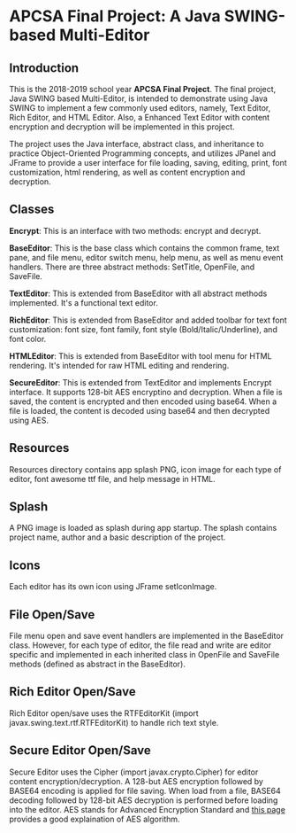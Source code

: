 # APCSA Final Project: A Java SWING-based Multi-Editor 

## Introduction

This is the 2018-2019 school year **APCSA Final Project**. The final project, Java SWING based Multi-Editor, is intended to demonstrate using Java SWING to implement a few commonly used editors, namely, Text Editor, Rich Editor, and HTML Editor. Also, a Enhanced Text Editor with content encryption and decryption will be implemented in this project.

The project uses the Java interface, abstract class, and inheritance to practice Object-Oriented Programming concepts, and utilizes JPanel and JFrame to provide a user interface for file loading, saving, editing, print, font customization, html rendering, as well as content encryption and decryption.

## Classes

**Encrypt**: This is an interface with two methods: encrypt and decrypt.

**BaseEditor**: This is the base class which contains the common frame, text pane, and file menu, editor switch menu, help menu, as well as menu event handlers. There are three abstract methods: SetTitle, OpenFile, and SaveFile.

**TextEditor**: This is extended from BaseEditor with all abstract methods implemented. It's a functional text editor.

**RichEditor**: This is extended from BaseEditor and added toolbar for text font customization: font size, font family, font style (Bold/Italic/Underline), and font color.

**HTMLEditor**: This is extended from BaseEditor with tool menu for HTML rendering. It's intended for raw HTML editing and rendering.

**SecureEditor**: This is extended from TextEditor and implements Encrypt interface. It supports 128-bit AES encryptino and decryption. When a file is saved, the content is encrypted and then encoded using base64. When a file is loaded, the content is decoded using base64 and then decrypted using AES.

## Resources

Resources directory contains app splash PNG, icon image for each type of editor, font awesome ttf file, and help message in HTML.

## Splash

A PNG image is loaded as splash during app startup. The splash contains project name, author and a basic description of the project.

## Icons

Each editor has its own icon using JFrame setIconImage.

## File Open/Save

File menu open and save event handlers are implemented in the BaseEditor class. However, for each type of editor, the file read and write are editor specific and implemented in each inherited class in OpenFile and SaveFile methods (defined as abstract in the BaseEditor).

## Rich Editor Open/Save

Rich Editor open/save uses the RTFEditorKit (import javax.swing.text.rtf.RTFEditorKit) to handle rich text style.

## Secure Editor Open/Save

Secure Editor uses the Cipher (import javax.crypto.Cipher) for editor content encryption/decryption. A 128-but AES encryption followed by BASE64 encoding is applied for file saving. When load from a file, BASE64 decoding followed by 128-bit AES decryption is performed before loading into the editor. AES stands for Advanced Encryption Standard and [this page](https://www.comparitech.com/blog/information-security/what-is-aes-encryption/) provides a good explaination of AES algorithm.

